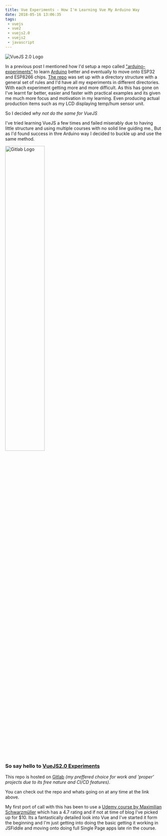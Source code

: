 ```yaml
---
title: Vue Experiments - How I'm Learning Vue My Arduino Way
date: 2018-05-16 13:06:35
tags:
 - vuejs
 - vue2
 - vuejs2.0
 - vuejs2
 - javascript
---
```


<img src="{% asset_path vuejs-logo.jpg %}" alt="VueJS 2.0 Logo" />

In a previous post I mentioned how I'd setup a repo called ["arduino-experiments"](https://github.com/OdinsHat/arduino-experiments) to learn [Arduino](http://www.arduino.cc) better and eventually to move onto ESP32 and ESP8266 chips. [The repo](https://github.com/OdinsHat/arduino-experiments) was set up with a directory structure with a general set of rules and I'd have all my experiments in different directories. With each experiment getting more and more difficult. As this has gone on I've learnt far better, easier and faster with practical examples and its given me much more focus and motivation in my learning. Even producing actual production items such as my LCD displaying temp/hum sensor unit.

So I decided *why not do the same for VueJS*

I've tried learning VueJS a few times and failed miserably due to having little structure and using multiple courses with no solid line guiding me., But as I'd found success in thre Arduino way I decided to buckle up and use the same method.

<img src="{% asset_path GitLab_Logo.svg.png %}" alt="Gitlab Logo" style="height:50%" />

### So say hello to [VueJS2.0 Experiments](https://gitlab.com/Muninn/vuejs-2-experiments)

This repo is hosted on [Gitlab](http://www.gitlab.com]) *(my preffered choice for work and 'proper' projects due to its free nature and CI/CD features)*.

You can check out the repo and whats going on at any time at the link above.

My first port of call with this has been to use a [Udemy course by Maximilian Schwarzmüller](http://tidd.ly/106e16c7) which has a 4.7 rating and if not at time of blog I've picked up for $10. Its a fantastically detailed look into Vue and I've started it form the beginning and I'm just getting into doing the basic getting it working in JSFiddle and moving onto doing full Single Page apps late rin the course.